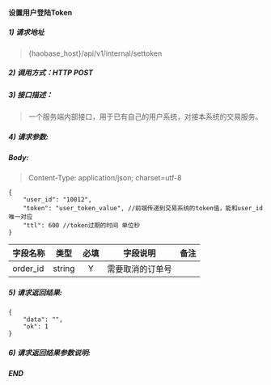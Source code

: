 #### 设置用户登陆Token

##### 1) 请求地址

>{haobase_host}/api/v1/internal/settoken

##### 2) 调用方式：HTTP POST

##### 3) 接口描述：

> 一个服务端内部接口，用于已有自己的用户系统，对接本系统的交易服务。


##### 4) 请求参数:



##### Body:
> Content-Type: application/json; charset=utf-8
```
{
    "user_id": "10012",
    "token": "user_token_value", //前端传递到交易系统的token值，能和user_id唯一对应
    "ttl": 600 //token过期的时间 单位秒
}
```

|字段名称       |类型            |必填            |字段说明         |备注     |
| -------------|:--------------:|:--------------:|:--------------:|:------:|
|order_id|string|Y|需要取消的订单号||



##### 5) 请求返回结果:

```
{
    "data": "",
    "ok": 1
}
```


##### 6) 请求返回结果参数说明:

  
##### END  
  
